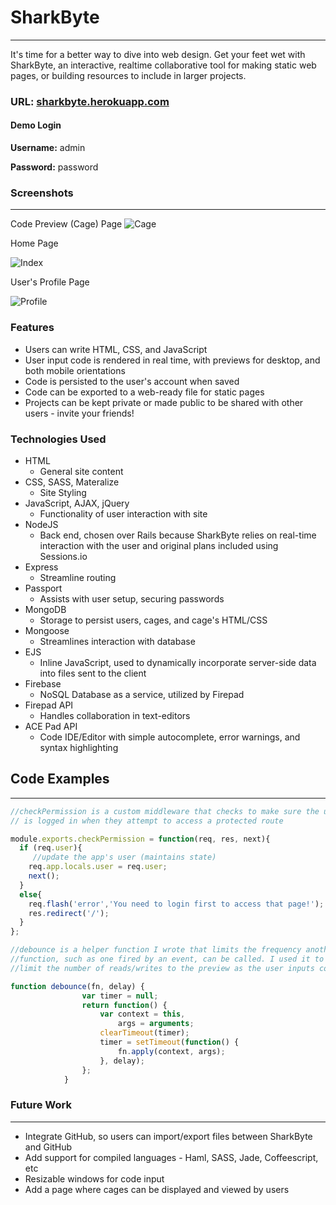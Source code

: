 
# SharkByte
___
It's time for a better way to dive into web design. Get your feet wet with SharkByte, an interactive, realtime collaborative tool for making static web pages, or building resources to include in larger projects.

### URL: [sharkbyte.herokuapp.com](https://sharkbyte.herokuapp.com)
#### Demo Login
**Username:** admin

**Password:** password

### Screenshots
___
Code Preview (Cage) Page 
![Cage](http://i.imgur.com/AZvtm9e.png)

Home Page

![Index](http://i.imgur.com/Y0yUMS2.png)

User's Profile Page

![Profile](http://i.imgur.com/C9uWaX2.png)

### Features
* Users can write HTML, CSS, and JavaScript
* User input code is rendered in real time, with previews for desktop, and both mobile orientations
* Code is persisted to the user's account when saved
* Code can be exported to a web-ready file for static pages
* Projects can be kept private or made public to be shared with other users - invite your friends!


### Technologies Used
* HTML
	* General site content
* CSS, SASS, Materalize
	* Site Styling 	
* JavaScript, AJAX, jQuery
	* Functionality of user interaction with site 	 
* NodeJS
	* Back end, chosen over Rails because SharkByte relies on real-time interaction with the user and original plans included using Sessions.io 	
* Express
	* Streamline routing 	 
* Passport
	* Assists with user setup, securing passwords 
* MongoDB
	* Storage to persist users, cages, and cage's HTML/CSS
* Mongoose
	* Streamlines interaction with database
* EJS
	* Inline JavaScript, used to dynamically incorporate server-side data into files sent to the client
* Firebase
	* NoSQL Database as a service, utilized by Firepad
* Firepad API
	* Handles collaboration in text-editors 
* ACE Pad API
	* Code IDE/Editor with simple autocomplete, error warnings, and syntax highlighting 

## Code Examples
___

```JavaScript
//checkPermission is a custom middleware that checks to make sure the user
// is logged in when they attempt to access a protected route

module.exports.checkPermission = function(req, res, next){
  if (req.user){
  	 //update the app's user (maintains state)
    req.app.locals.user = req.user;
    next();
  }
  else{
    req.flash('error','You need to login first to access that page!');
    res.redirect('/');
  }
};
```

```Javascript
//debounce is a helper function I wrote that limits the frequency another
//function, such as one fired by an event, can be called. I used it to 
//limit the number of reads/writes to the preview as the user inputs code

function debounce(fn, delay) {
                var timer = null;
                return function() {
                    var context = this,
                        args = arguments;
                    clearTimeout(timer);
                    timer = setTimeout(function() {
                        fn.apply(context, args);
                    }, delay);
                };
            }
```

### Future Work
___
* Integrate GitHub, so users can import/export files between SharkByte and GitHub
* Add support for compiled languages - Haml, SASS, Jade, Coffeescript, etc
* Resizable windows for code input
* Add a page where cages can be displayed and viewed by users
